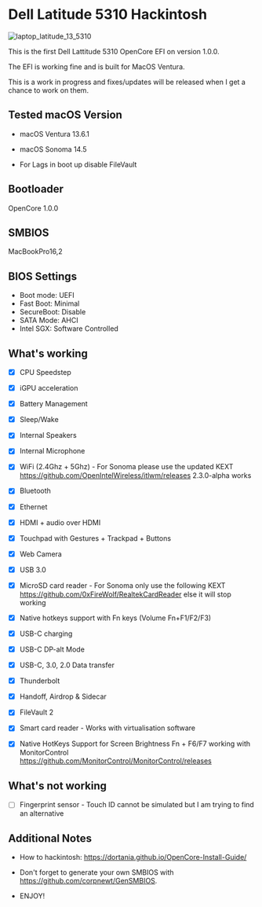 # Dell Latitude 5310 Hackintosh

![laptop_latitude_13_5310](https://github.com/apollohackintosh/Dell-5310-Hackintosh/assets/9867529/8a5ec8b3-8e74-4382-9473-6c8fbc98e991)

This is the first Dell Lattitude 5310 OpenCore EFI on version 1.0.0.

The EFI is working fine and is built for MacOS Ventura.

This is a work in progress and fixes/updates will be released when I get a chance to work on them.

## Tested macOS Version

- macOS Ventura 13.6.1
- macOS Sonoma 14.5

- For Lags in boot up disable FileVault

## Bootloader

OpenCore 1.0.0

## SMBIOS

MacBookPro16,2

## BIOS Settings

- Boot mode: UEFI
- Fast Boot: Minimal
- SecureBoot: Disable
- SATA Mode: AHCI 
- Intel SGX: Software Controlled

## What's working
 
 - [x] CPU Speedstep

 - [x] iGPU acceleration

 - [x] Battery Management
 
 - [x] Sleep/Wake
 
 - [x] Internal Speakers
 
 - [x] Internal Microphone
 
 - [x] WiFi (2.4Ghz + 5Ghz) - For Sonoma please use the updated KEXT https://github.com/OpenIntelWireless/itlwm/releases 2.3.0-alpha works

 - [x] Bluetooth

 - [x] Ethernet

 - [x] HDMI + audio over HDMI

 - [x] Touchpad with Gestures + Trackpad + Buttons

 - [x] Web Camera

 - [x] USB 3.0

 - [x] MicroSD card reader - For Sonoma only use the following KEXT https://github.com/0xFireWolf/RealtekCardReader else it will stop working

 - [x] Native hotkeys support with Fn keys (Volume Fn+F1/F2/F3)
 
 - [x] USB-C charging

 - [x] USB-C DP-alt Mode

 - [x] USB-C, 3.0, 2.0 Data transfer
 
 - [x] Thunderbolt
 
 - [x] Handoff, Airdrop & Sidecar

 - [x] FileVault 2

 - [x] Smart card reader - Works with virtualisation software

 - [x] Native HotKeys Support for Screen Brightness Fn + F6/F7 working with MonitorControl https://github.com/MonitorControl/MonitorControl/releases
 
## What's not working

- [ ] Fingerprint sensor - Touch ID cannot be simulated but I am trying to find an alternative

## Additional Notes

- How to hackintosh: https://dortania.github.io/OpenCore-Install-Guide/
- Don't forget to generate your own SMBIOS with https://github.com/corpnewt/GenSMBIOS. 

- ENJOY!

